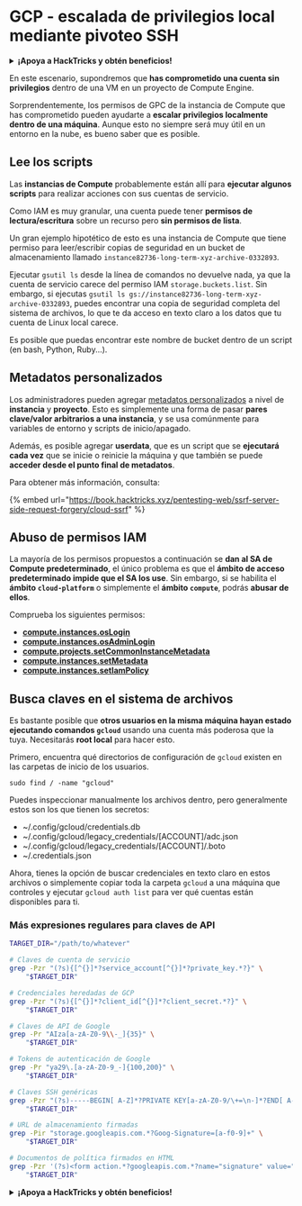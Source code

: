 # GCP - escalada de privilegios local mediante pivoteo SSH

<details>

<summary><strong>¡Apoya a HackTricks y obtén beneficios!</strong></summary>

* Si quieres ver a **tu empresa anunciada en HackTricks** o si quieres acceder a la **última versión de PEASS o descargar HackTricks en PDF** ¡Consulta los [**PLANES DE SUSCRIPCIÓN**](https://github.com/sponsors/carlospolop)!
* Obtén el [**swag oficial de PEASS y HackTricks**](https://peass.creator-spring.com)
* Descubre [**The PEASS Family**](https://opensea.io/collection/the-peass-family), nuestra colección de [**NFTs**](https://opensea.io/collection/the-peass-family) exclusivos.
* **Únete al** 💬 [**grupo de Discord**](https://discord.gg/hRep4RUj7f) o al [**grupo de Telegram**](https://t.me/peass) o **sígueme** en **Twitter** 🐦 [**@carlospolopm**](https://twitter.com/carlospolopm).
* **Comparte tus trucos de hacking enviando PR a los repositorios de** [**HackTricks**](https://github.com/carlospolop/hacktricks) y [**HackTricks Cloud**](https://github.com/carlospolop/hacktricks-cloud).

</details>

En este escenario, supondremos que **has comprometido una cuenta sin privilegios** dentro de una VM en un proyecto de Compute Engine.

Sorprendentemente, los permisos de GPC de la instancia de Compute que has comprometido pueden ayudarte a **escalar privilegios localmente dentro de una máquina**. Aunque esto no siempre será muy útil en un entorno en la nube, es bueno saber que es posible.

## Lee los scripts <a href="#follow-the-scripts" id="follow-the-scripts"></a>

Las **instancias de Compute** probablemente están allí para **ejecutar algunos scripts** para realizar acciones con sus cuentas de servicio.

Como IAM es muy granular, una cuenta puede tener **permisos de lectura/escritura** sobre un recurso pero **sin permisos de lista**.

Un gran ejemplo hipotético de esto es una instancia de Compute que tiene permiso para leer/escribir copias de seguridad en un bucket de almacenamiento llamado `instance82736-long-term-xyz-archive-0332893`.

Ejecutar `gsutil ls` desde la línea de comandos no devuelve nada, ya que la cuenta de servicio carece del permiso IAM `storage.buckets.list`. Sin embargo, si ejecutas `gsutil ls gs://instance82736-long-term-xyz-archive-0332893`, puedes encontrar una copia de seguridad completa del sistema de archivos, lo que te da acceso en texto claro a los datos que tu cuenta de Linux local carece.

Es posible que puedas encontrar este nombre de bucket dentro de un script (en bash, Python, Ruby...).

## Metadatos personalizados

Los administradores pueden agregar [metadatos personalizados](https://cloud.google.com/compute/docs/storing-retrieving-metadata#custom) a nivel de **instancia** y **proyecto**. Esto es simplemente una forma de pasar **pares clave/valor arbitrarios a una instancia**, y se usa comúnmente para variables de entorno y scripts de inicio/apagado.

Además, es posible agregar **userdata**, que es un script que se **ejecutará cada vez** que se inicie o reinicie la máquina y que también se puede **acceder desde el punto final de metadatos**.

Para obtener más información, consulta:

{% embed url="https://book.hacktricks.xyz/pentesting-web/ssrf-server-side-request-forgery/cloud-ssrf" %}

## **Abuso de permisos IAM**

La mayoría de los permisos propuestos a continuación se **dan al SA de Compute predeterminado**, el único problema es que el **ámbito de acceso predeterminado impide que el SA los use**. Sin embargo, si se habilita el **ámbito `cloud-platform`** o simplemente el **ámbito `compute`**, podrás **abusar de ellos**.

Comprueba los siguientes permisos:

* ****[**compute.instances.osLogin**](../../gcp-pentesting/gcp-privilege-escalation/gcp-compute-privesc/#compute.instances.oslogin)****
* ****[**compute.instances.osAdminLogin**](../../gcp-pentesting/gcp-privilege-escalation/gcp-compute-privesc/#compute.instances.osadminlogin)****
* ****[**compute.projects.setCommonInstanceMetadata**](../../gcp-pentesting/gcp-privilege-escalation/gcp-compute-privesc/#compute.projects.setcommoninstancemetadata)****
* ****[**compute.instances.setMetadata**](../../gcp-pentesting/gcp-privilege-escalation/gcp-compute-privesc/#compute.instances.setmetadata)****
* ****[**compute.instances.setIamPolicy**](../../gcp-pentesting/gcp-privilege-escalation/gcp-compute-privesc/#compute.instances.setiampolicy)****

## Busca claves en el sistema de archivos

Es bastante posible que **otros usuarios en la misma máquina hayan estado ejecutando comandos `gcloud`** usando una cuenta más poderosa que la tuya. Necesitarás **root local** para hacer esto.

Primero, encuentra qué directorios de configuración de `gcloud` existen en las carpetas de inicio de los usuarios.

```
sudo find / -name "gcloud"
```

Puedes inspeccionar manualmente los archivos dentro, pero generalmente estos son los que tienen los secretos:

* \~/.config/gcloud/credentials.db
* \~/.config/gcloud/legacy\_credentials/\[ACCOUNT]/adc.json
* \~/.config/gcloud/legacy\_credentials/\[ACCOUNT]/.boto
* \~/.credentials.json

Ahora, tienes la opción de buscar credenciales en texto claro en estos archivos o simplemente copiar toda la carpeta `gcloud` a una máquina que controles y ejecutar `gcloud auth list` para ver qué cuentas están disponibles para ti.

### Más expresiones regulares para claves de API

```bash
TARGET_DIR="/path/to/whatever"

# Claves de cuenta de servicio
grep -Pzr "(?s){[^{}]*?service_account[^{}]*?private_key.*?}" \
    "$TARGET_DIR"

# Credenciales heredadas de GCP
grep -Pzr "(?s){[^{}]*?client_id[^{}]*?client_secret.*?}" \
    "$TARGET_DIR"

# Claves de API de Google
grep -Pr "AIza[a-zA-Z0-9\\-_]{35}" \
    "$TARGET_DIR"

# Tokens de autenticación de Google
grep -Pr "ya29\.[a-zA-Z0-9_-]{100,200}" \
    "$TARGET_DIR"

# Claves SSH genéricas
grep -Pzr "(?s)-----BEGIN[ A-Z]*?PRIVATE KEY[a-zA-Z0-9/\+=\n-]*?END[ A-Z]*?PRIVATE KEY-----" \
    "$TARGET_DIR"

# URL de almacenamiento firmadas
grep -Pir "storage.googleapis.com.*?Goog-Signature=[a-f0-9]+" \
    "$TARGET_DIR"

# Documentos de política firmados en HTML
grep -Pzr '(?s)<form action.*?googleapis.com.*?name="signature" value=".*?">' \
    "$TARGET_DIR"
```

<details>

<summary><strong>¡Apoya a HackTricks y obtén beneficios!</strong></summary>

* Si quieres ver a **tu empresa anunciada en HackTricks** o si quieres acceder a la **última versión de PEASS o descargar HackTricks en PDF** ¡Consulta los [**PLANES DE SUSCRIPCIÓN**](https://github.com/sponsors/carlospolop)!
* Obtén el [**swag oficial de PEASS y HackTricks**](https://peass.creator-spring.com)
* Descubre [**The PEASS Family**](https://opensea.io/collection/the-peass-family), nuestra colección de [**NFTs**](https://opensea.io/collection/the-peass-family) exclusivos.
* **Únete al** 💬 [**grupo de Discord**](https://discord.gg/hRep4RUj7f) o al [**grupo de Telegram**](https://t.me/peass) o **sígueme** en **Twitter** 🐦 [**@carlospolopm**](https://twitter.com/carlospolopm).
* **Comparte tus trucos de hacking enviando PR a los repositorios de** [**HackTricks**](https://github.com/carlospolop/hacktricks) y [**HackTricks Cloud**](https://github.com/carlospolop/hacktricks-cloud).

</details>